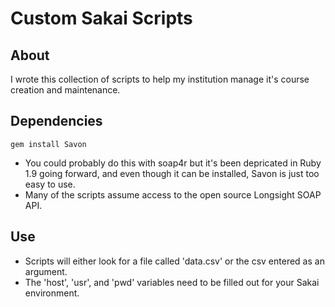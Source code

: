 ﻿Custom Sakai Scripts
====================

## About

I wrote this collection of scripts to help my institution manage it's course creation and maintenance.

## Dependencies

	gem install Savon

- You could probably do this with soap4r but it's been depricated in Ruby 1.9 going forward, and even though it can be installed, Savon is just too easy to use.
- Many of the scripts assume access to the open source Longsight SOAP API.

## Use

- Scripts will either look for a file called 'data.csv' or the csv entered as an argument.
- The 'host', 'usr', and 'pwd' variables need to be filled out for your Sakai environment.
